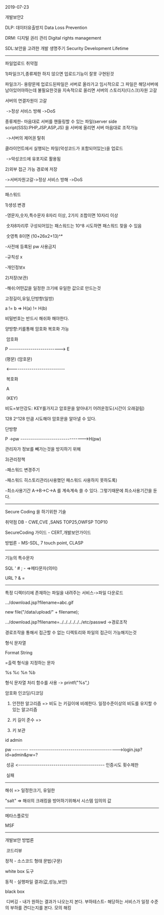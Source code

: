 2019-07-23

개발보안2

DLP: 데이터유출방지 Data Loss Prevention

DRM: 디지털 권리 관리 Digital rights management

SDL:보안을 고려한 개발 생명주기 Security Development Lifetime

----------------------------------------------------------------------------------------------------------------------------------------------------------



파일업로드 취약점

1)파일크기,종류제한 하지 않으면 업로드기능이 잘못 구현된것

파일크기- 용량문제 업로드된파일은 서버로 올라가고 임시적으로 그 파일은 해당서버에 남아있어야하는데 불필요한것을 지속적으로 올리면 서버의 스토리지(디스크)자원 고갈

서버의 연결자원이 고갈

​	->정상 서비스 방해 ->DoS

종류제한- 마음대로 서버를 핸들링할 수 있는 파일(server side script(SSS):PHP,JSP,ASP,JS) 을 서버에 올리면 서버 마음대로 조작가능

​	->서버의 제어권 탈취

클라이언트에서 실행되는 파일(악성코드가 포함되어있는)을 업로드

​	->악성코드에 유포지로 활용됨



2)외부 접근 가능 경로에 저장

->서버자원고갈->정상 서비스 방해 ->DoS

---------------------------------------------------------------------------------------------------------------------------------------------------------

패스워드

1)생성.변경

-영문자,숫자,특수문자 8자리 이상, 2가지 조합이면 10자리 이상

​	숫자8자리루 구성되어있는 패스워드는 10^8 시도하면 패스워드 찾을 수 있음

​	숫영특 8이면 (10+26x2+13)^*

-사전에 등록된 pw 사용금지

-규칙성 x

-개인정보x



2)저장(보관)

-해쉬:어떤값을 일정한 크기에 유일한 값으로 만드는것

고정길이,유일,단방향(일방)

a != b => H(a) != H(b)



비밀번호는 반드시 해쉬화 해야한다.

양방향:키를통해 암호화 복호화 가능

​					   암호화						

P			--------------------------> 	E

(평문)									(암호문)

​			 <---------------------------

​				      복호화				

​                          A					

​                       (KEY)

비도=보안강도: KEY를가지고 암호문을 알아내기 어려운정도(시간이 오래걸림)

128  2^128 만큼 시도해야 암호문을 알아낼 수 있다.





단방향

P ->pw -------------------------------->H(pw)

관리자가 정보를 빼가는것을 방지하기 위해 



3)관리정책

-패스워드 변경주기 

-패스워드 히스토리관리(사용했던 패스워드 사용하지 못하도록)

-최소사용기간 A->B->C->A  를 계속계속 쓸 수 있다. 그렇기때문에 최소사용기간을 둔다.

----------------------------------------------------------------------------------------------------------------------------------------------------------

Secure Coding 을 하기위한 기술



취약점 DB - CWE,CVE ,SANS TOP25,OWFSP TOP10

SecureCoding 가이드 - CERT,개발보안가이드

방법론 - MS-SDL, 7 touch point, CLASP

-----------------------------------------------------------------------------------------------------------------------------------------

기능의 특수문자

SQL ' # ; -              =>메타문자(의미)

URL ? & =

-------------------------------------------------------------------------------------------------------------------------------------------------------

특정 디렉터리에 존재하는 파일을 내려주는 서비스->파일 다운로드

.../download.jsp?filename=abc.gif



new file("/data/upload/" + filename);



.../download.jsp?filename=../../../../../../etc/passwd ->경로조작 

경로조작을 통해서 접근할 수 없는 디렉토리와 파일의 접근이 가능해지는것



형식 문자열

Format String

=출력 형식을 지정하는 문자

%s %c %n %b

형식 문자열 처리 함수를 사용 -> printf("%s",)



암호화																																	인코딩/디코딩

1) 안전한 알고리즘 => 비도 는 키길이에 비례한다. 일정수준이상의 비도를 유지할 수 있는 알고리즘

2) 키 길이 준수 => 

3) 키 보관 



id admin 

pw --------    --------------------------------------------->login.jsp?id=admin&pw=?

​			성공 <--------------------------------------------              인증시도 횟수제한

​			실패 																



------------------------------------------------------------------------------------------------------------------------------------------

해쉬 => 일정한크기, 유일한

"salt"  => 해쉬의 크래킹을 방어하기위해서 시스템 임의의 값

-----------------------------------------------------------------------------------------------------------------------------------------------------------

메타스플로잇

MSF

---------------------------------------------------------------------------------------------------------------------------------------------------------------



개발보안 방법론

​            코드리뷰 

정적 - 소스코드 형태 문법(구문)

white box                                            도구 

동적 - 실행파일 결과(값,성능,보안)

black box

​			디버깅 - 내가 원하는 결과가 나오는지 본다. 부하테스트- 해당하는 서비스가 일정 수준의 부하를 견디는지를 본다. 모의 해킹